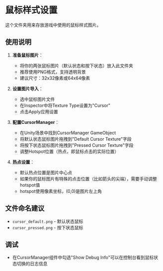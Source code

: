 # 鼠标样式设置

这个文件夹用来存放游戏中使用的鼠标样式图片。

## 使用说明

1. **准备鼠标图片**：
   - 将你的两张鼠标图片（默认状态和按下状态）放入此文件夹
   - 推荐使用PNG格式，支持透明背景
   - 建议尺寸：32x32像素或64x64像素

2. **设置图片导入**：
   - 选中鼠标图片文件
   - 在Inspector中将Texture Type设置为"Cursor"
   - 点击Apply应用设置

3. **配置CursorManager**：
   - 在Unity场景中找到CursorManager GameObject
   - 将默认状态鼠标图片拖拽到"Default Cursor Texture"字段
   - 将按下状态鼠标图片拖拽到"Pressed Cursor Texture"字段
   - 调整Hotspot位置（热点，即鼠标点击的实际位置）

4. **热点设置**：
   - 默认热点位置是图片中心点
   - 如果你的鼠标图片有特殊的点击位置（比如箭头的尖端），需要手动调整hotspot值
   - hotspot使用像素坐标，(0,0)是图片左上角

## 文件命名建议

- `cursor_default.png` - 默认状态鼠标
- `cursor_pressed.png` - 按下状态鼠标

## 调试

- 在CursorManager组件中勾选"Show Debug Info"可以在控制台看到鼠标状态切换的日志信息 